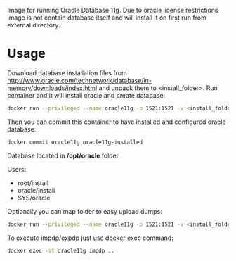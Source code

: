 Image for running Oracle Database 11g. Due to oracle license restrictions image is not contain database itself and will install it on first run from external directory.
# Usage
Download database installation files from http://www.oracle.com/technetwork/database/in-memory/downloads/index.html and unpack them to <install_folder>.
Run container and it will install oracle and create database:

```sh
docker run --privileged --name oracle11g -p 1521:1521 -v <install_folder>:/install jaspeen/oracle-11g
```
Then you can commit this container to have installed and configured oracle database:
```sh
docker commit oracle11g oracle11g-installed
```

Database located in **/opt/oracle** folder

Users:
* root/install
* oracle/install
* SYS/oracle

Optionally you can map folder to easy upload dumps:
```sh
docker run --privileged --name oracle11g -p 1521:1521 -v <install_folder>:/install -v <local_dpdump>:/opt/oracle/dpdump jaspeen/oracle-11g
```
To execute impdp/expdp just use docker exec command:
```sh
docker exec -it oracle11g impdp ..
```
